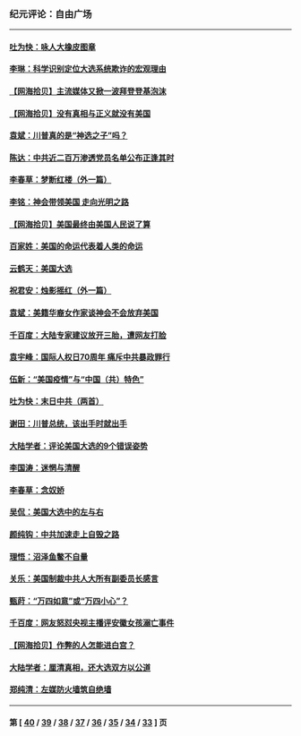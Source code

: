 ### 纪元评论：自由广场
---
#### [吐为快：咏人大橡皮图章](../../pages/nsc993/n12624470.md) 
#### [李琳：科学识别定位大选系统欺诈的宏观理由](../../pages/nsc993/n12624340.md) 
#### [【网海拾贝】主流媒体又掀一波拜登登基泡沫](../../pages/nsc993/n12624000.md) 
#### [【网海拾贝】没有真相与正义就没有美国](../../pages/nsc993/n12621885.md) 
#### [袁斌：川普真的是“神选之子”吗？](../../pages/nsc993/n12621749.md) 
#### [陈达：中共近二百万渗透党员名单公布正逢其时](../../pages/nsc993/n12620870.md) 
#### [李春草：梦断红楼（外一篇）](../../pages/nsc993/n12619122.md) 
#### [李铭：神会带领美国 走向光明之路](../../pages/nsc993/n12618584.md) 
#### [【网海拾贝】美国最终由美国人民说了算](../../pages/nsc993/n12617255.md) 
#### [百家姓：美国的命运代表着人类的命运](../../pages/nsc993/n12615838.md) 
#### [云鹤天：美国大选](../../pages/nsc993/n12615994.md) 
#### [祝君安：烛影摇红（外一篇）](../../pages/nsc993/n12615975.md) 
#### [袁斌：美籍华裔女作家谈神会不会放弃美国](../../pages/nsc993/n12615263.md) 
#### [千百度：大陆专家建议放开三胎，遭网友打脸](../../pages/nsc993/n12614456.md) 
#### [袁宇峰：国际人权日70周年 痛斥中共暴政罪行](../../pages/nsc993/n12611965.md) 
#### [伍新：“美国疫情”与“中国（共）特色”](../../pages/nsc993/n12611463.md) 
#### [吐为快：末日中共（两首）](../../pages/nsc993/n12611461.md) 
#### [谢田：川普总统，该出手时就出手](../../pages/nsc993/n12610905.md) 
#### [大陆学者：评论美国大选的9个错误姿势](../../pages/nsc993/n12609586.md) 
#### [李国涛：迷惘与清醒](../../pages/nsc993/n12607532.md) 
#### [李春草：念奴娇](../../pages/nsc993/n12607083.md) 
#### [吴侃：美国大选中的左与右](../../pages/nsc993/n12607054.md) 
#### [颜纯钩：中共加速走上自毁之路](../../pages/nsc993/n12606473.md) 
#### [理悟：沼泽鱼鳖不自量](../../pages/nsc993/n12606454.md) 
#### [关乐：美国制裁中共人大所有副委员长感言](../../pages/nsc993/n12606442.md) 
#### [甄莳：“万四如意”或“万四小心”？](../../pages/nsc993/n12606091.md) 
#### [千百度：网友怒怼央视主播评安徽女孩溺亡事件](../../pages/nsc993/n12605370.md) 
#### [【网海拾贝】作弊的人怎能进白宫？](../../pages/nsc993/n12603546.md) 
#### [大陆学者：厘清真相，还大选双方以公道](../../pages/nsc993/n12603475.md) 
#### [郑纯清：左媒防火墙筑自绝墙](../../pages/nsc993/n12602226.md) 

---
#### 第 [ [40](./40.md) / [39](./39.md) / [38](./38.md) / [37](./37.md) / [36](./36.md) / [35](./35.md) / [34](./34.md) / [33](./33.md) ] 页
